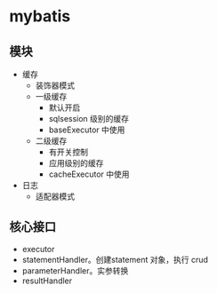# mybatis

## 模块&#x20;

* 缓存
  * 装饰器模式
  * 一级缓存
    * 默认开启
    * sqlsession 级别的缓存
    * baseExecutor 中使用
  * 二级缓存
    * 有开关控制
    * 应用级别的缓存
    * cacheExecutor 中使用
* 日志
  * 适配器模式

## 核心接口

* executor
* statementHandler。创建statement 对象，执行 crud
* parameterHandler。实参转换
* resultHandler
